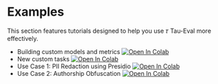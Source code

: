 # Examples

This section features tutorials designed to help you use 𝜏 Tau-Eval more effectively.
- Building custom models and metrics [![Open In Colab](https://colab.research.google.com/assets/colab-badge.svg)](https://colab.research.google.com/github/GabrielLoiseau/tau-eval/blob/main/examples/Custom_Models_and_Metrics_Example.ipynb)
- New custom tasks [![Open In Colab](https://colab.research.google.com/assets/colab-badge.svg)](https://colab.research.google.com/github/GabrielLoiseau/tau-eval/blob/main/examples/Custom_Models_and_Metrics_Example.ipynb)
- Use Case 1: PII Redaction using Presidio [![Open In Colab](https://colab.research.google.com/assets/colab-badge.svg)](https://colab.research.google.com/github/GabrielLoiseau/tau-eval/blob/main/examples/Custom_Models_and_Metrics_Example.ipynb)
- Use Case 2: Authorship Obfuscation [![Open In Colab](https://colab.research.google.com/assets/colab-badge.svg)](https://colab.research.google.com/github/GabrielLoiseau/tau-eval/blob/main/examples/Custom_Models_and_Metrics_Example.ipynb)
